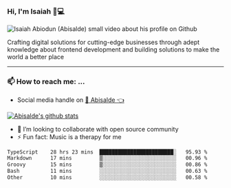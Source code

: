 ### Hi, I'm Isaiah 🌻💻

<img src="https://res.cloudinary.com/abisalde/image/upload/c_scale,h_311,w_816/v1616039512/Abisalde_github.gif" alt="Isaiah Abiodun (Abisalde) small video about his profile on Github">

Crafting digital solutions for cutting-edge businesses through adept knowledge about frontend development and building solutions to make the world a better place
<hr>

### 📫 How to reach me: ...
- Social media handle on <a href="https://twitter.com/abisalde">🔔  Abisalde   👈</a>


[![Abisalde's github stats](https://github-readme-stats.vercel.app/api?username=abisalde)](https://github.com/abisalde/github-readme-stats)

- 👯 I’m looking to collaborate with open source community
- ⚡ Fun fact: Music is a therapy for me


<!--
**abisalde/Abisalde** is a ✨ _special_ ✨ repository because its `README.md` (this file) appears on your GitHub profile.

Here are some ideas to get you started:


- 👯 I’m looking to collaborate with open source community
- 🤔 I’m looking for help with ...
- 💬 Ask me about ...
- 📫 How to reach me: ...
- 😄 Pronouns: ...
- ⚡ Fun fact: ...
-->

<!--START_SECTION:waka-->

```txt
TypeScript    28 hrs 23 mins  ████████████████████████░   95.93 %
Markdown      17 mins         ▒░░░░░░░░░░░░░░░░░░░░░░░░   00.96 %
Groovy        15 mins         ▒░░░░░░░░░░░░░░░░░░░░░░░░   00.86 %
Bash          11 mins         ░░░░░░░░░░░░░░░░░░░░░░░░░   00.63 %
Other         10 mins         ░░░░░░░░░░░░░░░░░░░░░░░░░   00.58 %
```

<!--END_SECTION:waka-->

